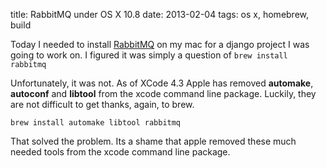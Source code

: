title: RabbitMQ under OS X 10.8
date: 2013-02-04
tags: os x, homebrew, build

Today I needed to install [RabbitMQ](http://www.rabbitmq.com) on my mac for a django project I was going to work on. I figured it was simply a question of <code>brew install rabbitmq</code>

Unfortunately, it was not. As of XCode 4.3 Apple has removed **automake**, **autoconf** and **libtool** from the xcode command line package. Luckily, they are not difficult to get thanks, again, to brew.

	brew install automake libtool rabbitmq
	
That solved the problem. Its a shame that apple removed these much needed tools from the xcode command line package.